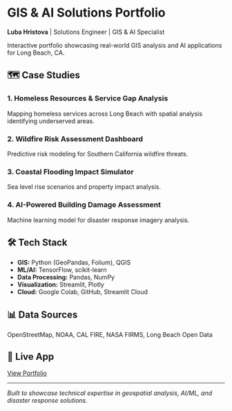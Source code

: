 # GIS & AI Solutions Portfolio

**Luba Hristova** | Solutions Engineer | GIS & AI Specialist

Interactive portfolio showcasing real-world GIS analysis and AI applications for Long Beach, CA.

## 🗺️ Case Studies

### 1. Homeless Resources & Service Gap Analysis
Mapping homeless services across Long Beach with spatial analysis identifying underserved areas.

### 2. Wildfire Risk Assessment Dashboard  
Predictive risk modeling for Southern California wildfire threats.

### 3. Coastal Flooding Impact Simulator
Sea level rise scenarios and property impact analysis.

### 4. AI-Powered Building Damage Assessment
Machine learning model for disaster response imagery analysis.

## 🛠️ Tech Stack
- **GIS:** Python (GeoPandas, Folium), QGIS
- **ML/AI:** TensorFlow, scikit-learn
- **Data Processing:** Pandas, NumPy
- **Visualization:** Streamlit, Plotly
- **Cloud:** Google Colab, GitHub, Streamlit Cloud

## 📊 Data Sources
OpenStreetMap, NOAA, CAL FIRE, NASA FIRMS, Long Beach Open Data

## 🔗 Live App
[View Portfolio](https://gis-portfolio.streamlit.app)

---
*Built to showcase technical expertise in geospatial analysis, AI/ML, and disaster response solutions.*

